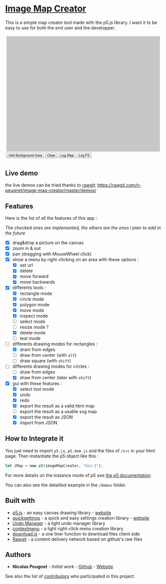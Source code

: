 # [Image Map Creator](https://rawgit.com/n-peugnet/image-map-creator/master/demos/)

This is a simple map creator tool made with the p5.js library. I want it
to be easy to use for both the end user and the developper.

![demo gif](images/image-map-creator.gif)

## Live demo

the live demos can be tried thanks to [rawgit](https://rawgit.com/): https://rawgit.com/n-peugnet/image-map-creator/master/demos/

## Features

Here is the list of all the features of this app :

_The checked ones are implemented, the others are the ones I plan to add in the future_

-   [x] drag&drop a picture on the canvas
-   [x] zoom in & out
-   [X] pan (dragging with MouseWheel click)
-   [x] show a menu by right-clicking on an area with these options :
	-   [x] set url
	-   [x] delete
	-   [x] move forward
	-   [x] move backwards
-   [x] differents tools :
	-   [x] rectangle mode
	-   [x] circle mode
	-   [x] polygon mode
	-   [X] move mode
	-   [x] inspect mode
	-   [ ] select mode
	-   [ ] resize mode ?
	-   [x] delete mode
	-   [ ] test mode
-   [ ] differents drawing modes for rectangles :
	-   [x] dram from edges
	-   [ ] draw from center (with `alt`)
	-   [ ] draw square (with `shift`)
-   [ ] differents drawing modes for circles :
	-   [ ] draw from edges
	-   [x] draw from center (later with `shift`)
-   [x] gui with these features :
	-   [x] select tool mode
	-   [x] undo
	-   [x] redo
	-   [x] export the result as a valid html map
	-   [ ] export the result as a usable svg map
	-   [x] export the result as JSON
	-   [x] import from JSON

## How to Integrate it

You just need to import `p5.js`, `p5.dom.js` and the files of `/src` in
your html page. Then instantiate the p5 object like this :

```JavaScript
let iMap = new p5(imageMapCreator, "div-1");
```
For more details on the instance mode of p5 see [the p5 documentation](https://p5js.org/examples/instance-mode-instance-container.html)

You can also see the detailled example in the `/demos` folder.

## Built with

-   [p5.js](https://github.com/processing/p5.js) - an easy canvas drawing library - [website](http://p5js.org/)
-   [quicksettings](https://github.com/bit101/quicksettings) - a quick and easy settings creation library - [website](http://bit101.github.io/quicksettings/)
-   [Undo Manager](https://github.com/ArthurClemens/Javascript-Undo-Manager) - a light undo manager library
-   [contextmenu](https://github.com/theyak/contextmenu) - a light right-click menu creation library
-   [download.js](http://danml.com/download.html) - a one liner function to download files client side
-   [Rawgit](https://rawgit.com/) - a content delivery network based on github's raw files

## Authors

-   **Nicolas Peugnet** - _Initial work_ - [Github](https://github.com/n-peugnet) - [Website](http://nicolas.club1.fr)

See also the list of [contributors](https://github.com/n-peugnet/image-map-creator/contributors) who participated in this project.